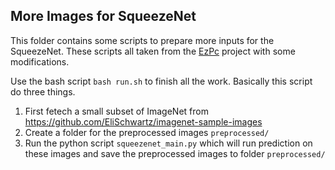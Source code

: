 ## More Images for SqueezeNet

This folder contains some scripts to prepare more inputs for the SqueezeNet. 
These scripts all taken from the [EzPc](https://github.com/mpc-msri/EzPC/tree/master/Athos) project with some modifications.

Use the bash script `bash run.sh` to finish all the work. Basically this script do three things.

1. First fetech a small subset of ImageNet from https://github.com/EliSchwartz/imagenet-sample-images
2. Create a folder for the preprocessed images `preprocessed/`
3. Run the python script `squeezenet_main.py` which will run prediction on these images and save the preprocessed images to folder `preprocessed/`
